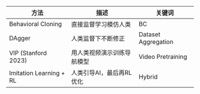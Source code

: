 | 方法                      | 描述             | 关键词                 |
|-------------------------|----------------|---------------------|
| Behavioral Cloning      | 直接监督学习模仿人类     | BC                  |
| DAgger                  | 人类监督下不断修正      | Dataset Aggregation |
| VIP (Stanford 2023)     | 用人类视频演示训练导航模型  | Video Pretraining   |
| Imitation Learning + RL | 人类引导AI，最后再RL优化 | Hybrid              |
